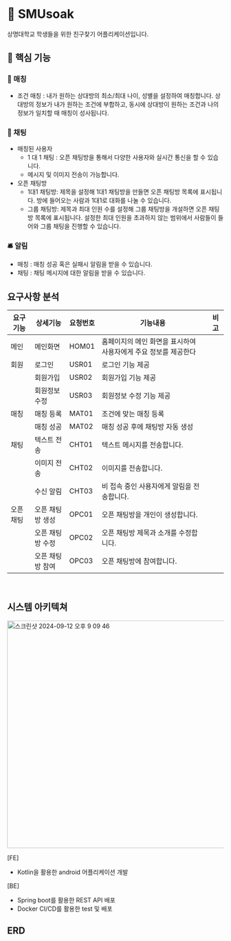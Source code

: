 # :school: SMUsoak

상명대학교 학생들을 위한 친구찾기 어플리케이션입니다.

## 🔑 핵심 기능

### 🤝 매칭
- 조건 매칭 : 내가 원하는 상대방의 최소/최대 나이, 성별을 설정하여 매칭합니다. 상대방의 정보가 내가 원하는 조건에 부합하고, 동시에 상대방이 원하는 조건과 나의 정보가 일치할 때 매칭이 성사됩니다.

### 💬 채팅
- 매칭된 사용자
  - 1 대 1 채팅 : 오픈 채팅방을 통해서 다양한 사용자와 실시간 통신을 할 수 있습니다.
  - 메시지 및 이미지 전송이 가능합니다.
- 오픈 채팅방
  - 1대1 채팅방: 제목을 설정해 1대1 채팅방을 만들면 오픈 채팅방 목록에 표시됩니다. 방에 들어오는 사람과 1대1로 대화를 나눌 수 있습니다.
  - 그룹 채팅방: 제목과 최대 인원 수를 설정해 그룹 채팅방을 개설하면 오픈 채팅방 목록에 표시됩니다. 설정한 최대 인원을 초과하지 않는 범위에서 사람들이 들어와 그룹 채팅을 진행할 수 있습니다.

### 🛎️ 알림
- 매칭 : 매칭 성공 혹은 실패시 알림을 받을 수 있습니다.
- 채팅 : 채팅 메시지에 대한 알림을 받을 수 있습니다.

## 요구사항 분석

| 요구기능 | 상세기능 | 요청번호 | 기능내용 | 비고 |
| --------| -- |---- | ---  |---- |
| 메인 | 메인화면 | HOM01 | 홈페이지의 메인 화면을 표시하여 사용자에게 주요 정보를 제공한다 |  |
| 회원 | 로그인 | USR01 | 로그인 기능 제공 |  |
|  | 회원가입 | USR02 | 회원가입 기능 제공 |  |
|  | 회원정보 수정 | USR03 | 회원정보 수정 기능 제공 |  |
| 매칭 | 매칭 등록 | MAT01 | 조건에 맞는 매칭 등록 |  |
|  | 매칭 성공 | MAT02 | 매칭 성공 후에 채팅방 자동 생성 |  |
| 채팅 | 텍스트 전송 | CHT01 | 텍스트 메시지를 전송합니다. |  |
|  | 이미지 전송 | CHT02 | 이미지를 전송합니다. |  |
|  | 수신 알림 | CHT03 | 비 접속 중인 사용자에게 알림을 전송합니다. |  |
| 오픈 채팅 | 오픈 채팅방 생성 | OPC01 | 오픈 채팅방을 개인이 생성합니다. |  |
|  | 오픈 채팅방 수정 | OPC02 | 오픈 채팅방 제목과 소개를 수정합니다. |  |
|  | 오픈 채팅방 참여 | OPC03 | 오픈 채팅방에 참여합니다. |  |
<br/>

## 시스템 아키텍쳐
<img width="528" alt="스크린샷 2024-09-12 오후 9 09 46" src="https://github.com/user-attachments/assets/c0a3a623-27af-49ba-9095-2d09d2aea2bd">


[FE]
<ul>
<li>Kotlin을 활용한 android 어플리케이션 개발</li>
</ul>
[BE]
<ul>
<li>Spring boot를 활용한 REST API 배포</li>
<li>Docker CI/CD를 활용한 test 및 배포</li>
</ul>

## ERD
